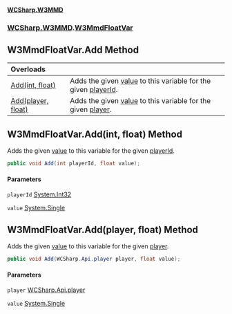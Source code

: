 #### [WCSharp\.W3MMD](README.md 'README')
### [WCSharp\.W3MMD](WCSharp.W3MMD.md 'WCSharp\.W3MMD').[W3MmdFloatVar](WCSharp.W3MMD.W3MmdFloatVar.md 'WCSharp\.W3MMD\.W3MmdFloatVar')

## W3MmdFloatVar\.Add Method

| Overloads | |
| :--- | :--- |
| [Add\(int, float\)](WCSharp.W3MMD.W3MmdFloatVar.Add.md#WCSharp.W3MMD.W3MmdFloatVar.Add(int,float) 'WCSharp\.W3MMD\.W3MmdFloatVar\.Add\(int, float\)') | Adds the given [value](WCSharp.W3MMD.W3MmdFloatVar.md#WCSharp.W3MMD.W3MmdFloatVar.Add(int,float).value 'WCSharp\.W3MMD\.W3MmdFloatVar\.Add\(int, float\)\.value') to this variable for the given [playerId](WCSharp.W3MMD.W3MmdFloatVar.md#WCSharp.W3MMD.W3MmdFloatVar.Add(int,float).playerId 'WCSharp\.W3MMD\.W3MmdFloatVar\.Add\(int, float\)\.playerId')\. |
| [Add\(player, float\)](WCSharp.W3MMD.W3MmdFloatVar.Add.md#WCSharp.W3MMD.W3MmdFloatVar.Add(WCSharp.Api.player,float) 'WCSharp\.W3MMD\.W3MmdFloatVar\.Add\(WCSharp\.Api\.player, float\)') | Adds the given [value](WCSharp.W3MMD.W3MmdFloatVar.md#WCSharp.W3MMD.W3MmdFloatVar.Add(WCSharp.Api.player,float).value 'WCSharp\.W3MMD\.W3MmdFloatVar\.Add\(WCSharp\.Api\.player, float\)\.value') to this variable for the given [player](WCSharp.W3MMD.W3MmdFloatVar.md#WCSharp.W3MMD.W3MmdFloatVar.Add(WCSharp.Api.player,float).player 'WCSharp\.W3MMD\.W3MmdFloatVar\.Add\(WCSharp\.Api\.player, float\)\.player')\. |

<a name='WCSharp.W3MMD.W3MmdFloatVar.Add(int,float)'></a>

## W3MmdFloatVar\.Add\(int, float\) Method

Adds the given [value](WCSharp.W3MMD.W3MmdFloatVar.md#WCSharp.W3MMD.W3MmdFloatVar.Add(int,float).value 'WCSharp\.W3MMD\.W3MmdFloatVar\.Add\(int, float\)\.value') to this variable for the given [playerId](WCSharp.W3MMD.W3MmdFloatVar.md#WCSharp.W3MMD.W3MmdFloatVar.Add(int,float).playerId 'WCSharp\.W3MMD\.W3MmdFloatVar\.Add\(int, float\)\.playerId')\.

```csharp
public void Add(int playerId, float value);
```
#### Parameters

<a name='WCSharp.W3MMD.W3MmdFloatVar.Add(int,float).playerId'></a>

`playerId` [System\.Int32](https://learn.microsoft.com/en-us/dotnet/api/system.int32 'System\.Int32')

<a name='WCSharp.W3MMD.W3MmdFloatVar.Add(int,float).value'></a>

`value` [System\.Single](https://learn.microsoft.com/en-us/dotnet/api/system.single 'System\.Single')

<a name='WCSharp.W3MMD.W3MmdFloatVar.Add(WCSharp.Api.player,float)'></a>

## W3MmdFloatVar\.Add\(player, float\) Method

Adds the given [value](WCSharp.W3MMD.W3MmdFloatVar.md#WCSharp.W3MMD.W3MmdFloatVar.Add(WCSharp.Api.player,float).value 'WCSharp\.W3MMD\.W3MmdFloatVar\.Add\(WCSharp\.Api\.player, float\)\.value') to this variable for the given [player](WCSharp.W3MMD.W3MmdFloatVar.md#WCSharp.W3MMD.W3MmdFloatVar.Add(WCSharp.Api.player,float).player 'WCSharp\.W3MMD\.W3MmdFloatVar\.Add\(WCSharp\.Api\.player, float\)\.player')\.

```csharp
public void Add(WCSharp.Api.player player, float value);
```
#### Parameters

<a name='WCSharp.W3MMD.W3MmdFloatVar.Add(WCSharp.Api.player,float).player'></a>

`player` [WCSharp\.Api\.player](https://learn.microsoft.com/en-us/dotnet/api/wcsharp.api.player 'WCSharp\.Api\.player')

<a name='WCSharp.W3MMD.W3MmdFloatVar.Add(WCSharp.Api.player,float).value'></a>

`value` [System\.Single](https://learn.microsoft.com/en-us/dotnet/api/system.single 'System\.Single')